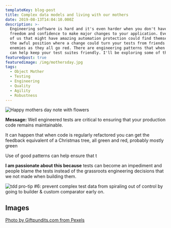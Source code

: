 ```yaml
---
templateKey: blog-post
title: Complex data models and living with our mothers
date: 2019-08-13T14:04:10.000Z
description: >-
  Engineering software is hard and it's even harder when you don't have the
  freedom and confidence to make major changes to your application. Even those
  of us that might have amazing automation protection could find themselves in
  the awful position where a change could turn your tests from friends to
  enemies as they all go red. There are engineering patterns that when employed
  can help keep your test suites friendly. I'll be exploring some of them here. 
featuredpost: true
featuredimage: /img/mothersday.jpg
tags:
  - Object Mother
  - Testing
  - Engineering
  - Quality
  - Agility
  - Robustness
---
```

![Happy mothers day note with flowers](/img/mothersday.jpg)

**Message:** Well engineered tests are critical to ensuring that your production code remains maintainable. 

It can happen that when code is regularly refactored you can get the feedback equivalent of a Christmas tree, all green and red, probably mostly green

Use of good patterns can help ensure that t

**I am passionate about this because** tests can become an impediment and people blame the tests instead of the grassroots engineering decisions that we not made when building them.  



![tdd pro-tip #6: prevent complex test data from spiraling out of control by going to builder & custom comparator early on.](/img/geepawhill-twitter-builder-comparators.png)

## Images

[Photo by Giftpundits.com from Pexels](https://www.pexels.com/photo/happy-mothers-day-card-beside-pen-macaroons-flowers-and-box-near-coffee-cup-with-saucer-2072160/?utm_content=attributionCopyText&utm_medium=referral&utm_source=pexels)
